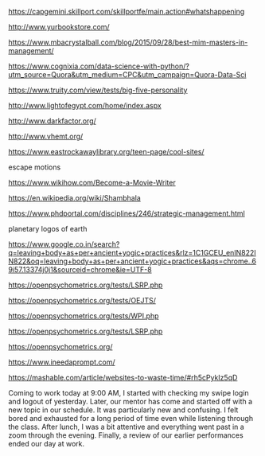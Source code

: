 https://capgemini.skillport.com/skillportfe/main.action#whatshappening

http://www.yurbookstore.com/

https://www.mbacrystalball.com/blog/2015/09/28/best-mim-masters-in-management/

https://www.cognixia.com/data-science-with-python/?utm_source=Quora&utm_medium=CPC&utm_campaign=Quora-Data-Sci

https://www.truity.com/view/tests/big-five-personality

http://www.lightofegypt.com/home/index.aspx

http://www.darkfactor.org/

http://www.vhemt.org/

https://www.eastrockawaylibrary.org/teen-page/cool-sites/

escape motions

https://www.wikihow.com/Become-a-Movie-Writer

https://en.wikipedia.org/wiki/Shambhala

https://www.phdportal.com/disciplines/246/strategic-management.html


planetary logos of earth


https://www.google.co.in/search?q=leaving+body+as+per+ancient+yogic+practices&rlz=1C1GCEU_enIN822IN822&oq=leaving+body+as+per+ancient+yogic+practices&aqs=chrome..69i57.13374j0j1&sourceid=chrome&ie=UTF-8




https://openpsychometrics.org/tests/LSRP.php

https://openpsychometrics.org/tests/OEJTS/

https://openpsychometrics.org/tests/WPI.php

https://openpsychometrics.org/tests/LSRP.php

https://openpsychometrics.org/





https://www.ineedaprompt.com/

https://mashable.com/article/websites-to-waste-time/#rh5cPykIz5qD





Coming to work today at 9:00 AM, I started with checking my swipe login and logout of yesterday. Later, our mentor has come and started off with a new topic in our schedule. It  was particularly new and confusing. I felt bored and exhausted for a long period of time even while listening through the class. After lunch, I was a bit attentive and everything went past in a zoom through the evening. Finally, a review of our earlier performances ended our day at work.
